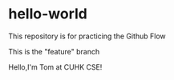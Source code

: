 # hello-world
This repository is for practicing the Github Flow

This is the "feature" branch

Hello,I'm Tom at CUHK CSE!
